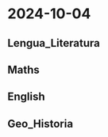 # 2024-10-04 <!-- markmap: foldAll -->

## Lengua_Literatura

## Maths

## English

## Geo_Historia

